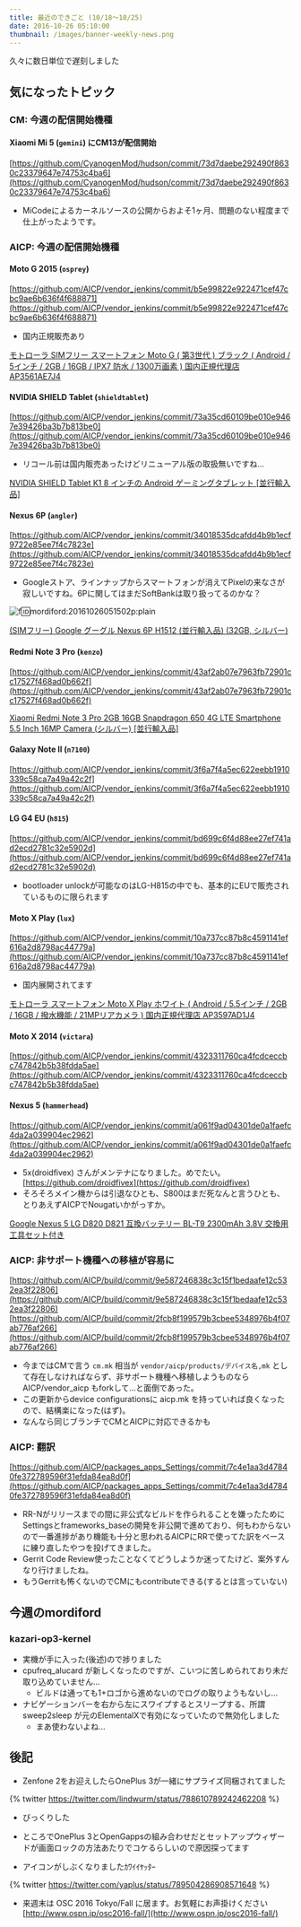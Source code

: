 ```yaml
---
title: 最近のできごと (10/18～10/25)
date: 2016-10-26 05:10:00
thumbnail: /images/banner-weekly-news.png
---
```


久々に数日単位で遅刻しました

<!--more-->

## 気になったトピック

### CM: 今週の配信開始機種

#### Xiaomi Mi 5 (`gemini`) にCM13が配信開始

[https://github.com/CyanogenMod/hudson/commit/73d7daebe292490f8630c23379647e74753c4ba6](https://github.com/CyanogenMod/hudson/commit/73d7daebe292490f8630c23379647e74753c4ba6)

- MiCodeによるカーネルソースの公開からおよそ1ヶ月、問題のない程度まで仕上がったようです。

### AICP: 今週の配信開始機種

#### Moto G 2015 (`osprey`)

[https://github.com/AICP/vendor_jenkins/commit/b5e99822e922471cef47cbc9ae6b636f4f688871](https://github.com/AICP/vendor_jenkins/commit/b5e99822e922471cef47cbc9ae6b636f4f688871)

- 国内正規販売あり

[モトローラ SIMフリー スマートフォン Moto G ( 第3世代 ) ブラック ( Android / 5インチ / 2GB / 16GB / IPX7 防水 / 1300万画素 ) 国内正規代理店 AP3561AE7J4](http://www.amazon.co.jp/exec/obidos/ASIN/B01BLBNGGQ/lindwurm064-22/)

#### NVIDIA SHIELD Tablet (`shieldtablet`)

[https://github.com/AICP/vendor_jenkins/commit/73a35cd60109be010e9467e39426ba3b7b813be0](https://github.com/AICP/vendor_jenkins/commit/73a35cd60109be010e9467e39426ba3b7b813be0)

- リコール前は国内販売あったけどリニューアル版の取扱無いですね…

[NVIDIA SHIELD Tablet K1 8 インチの Android ゲーミングタブレット [並行輸入品]](http://www.amazon.co.jp/exec/obidos/ASIN/B0186VWESU/lindwurm064-22/)

#### Nexus 6P (`angler`)

[https://github.com/AICP/vendor_jenkins/commit/34018535dcafdd4b9b1ecf9722e85ee7f4c7823e](https://github.com/AICP/vendor_jenkins/commit/34018535dcafdd4b9b1ecf9722e85ee7f4c7823e)

- Googleストア、ラインナップからスマートフォンが消えてPixelの来なさが寂しいですね。6Pに関してはまだSoftBankは取り扱ってるのかな？

![f:id:mordiford:20161026051502p:plain](https://cdn-ak.f.st-hatena.com/images/fotolife/m/mordiford/20161026/20161026051502.png)

[(SIMフリー) Google グーグル Nexus 6P H1512 (並行輸入品) (32GB, シルバー)](http://www.amazon.co.jp/exec/obidos/ASIN/B0194HACEI/lindwurm064-22/)

#### Redmi Note 3 Pro (`kenzo`)

[https://github.com/AICP/vendor_jenkins/commit/43af2ab07e7963fb72901cc17527f468ad0b662f](https://github.com/AICP/vendor_jenkins/commit/43af2ab07e7963fb72901cc17527f468ad0b662f)

[Xiaomi Redmi Note 3 Pro 2GB 16GB Snapdragon 650 4G LTE Smartphone 5.5 Inch 16MP Camera (シルバー) [並行輸入品]](http://www.amazon.co.jp/exec/obidos/ASIN/B01KNIU6O8/lindwurm064-22/)

#### Galaxy Note II (`n7100`)

[https://github.com/AICP/vendor_jenkins/commit/3f6a7f4a5ec622eebb1910339c58ca7a49a42c2f](https://github.com/AICP/vendor_jenkins/commit/3f6a7f4a5ec622eebb1910339c58ca7a49a42c2f)

#### LG G4 EU (`h815`)

[https://github.com/AICP/vendor_jenkins/commit/bd699c6f4d88ee27ef741ad2ecd2781c32e5902d](https://github.com/AICP/vendor_jenkins/commit/bd699c6f4d88ee27ef741ad2ecd2781c32e5902d)

- bootloader unlockが可能なのはLG-H815の中でも、基本的にEUで販売されているものに限られます

#### Moto X Play (`lux`)

[https://github.com/AICP/vendor_jenkins/commit/10a737cc87b8c4591141ef616a2d8798ac44779a](https://github.com/AICP/vendor_jenkins/commit/10a737cc87b8c4591141ef616a2d8798ac44779a)

- 国内展開されてます

[モトローラ  スマートフォン Moto X Play ホワイト ( Android / 5.5インチ / 2GB / 16GB / 撥水機能 / 21MPリアカメラ ) 国内正規代理店 AP3597AD1J4](http://www.amazon.co.jp/exec/obidos/ASIN/B01CVFLKDW/lindwurm064-22/)

#### Moto X 2014 (`victara`)

[https://github.com/AICP/vendor_jenkins/commit/4323311760ca4fcdceccbc747842b5b38fdda5ae](https://github.com/AICP/vendor_jenkins/commit/4323311760ca4fcdceccbc747842b5b38fdda5ae)

#### Nexus 5 (`hammerhead`)

[https://github.com/AICP/vendor_jenkins/commit/a061f9ad04301de0a1faefc4da2a039904ec2962](https://github.com/AICP/vendor_jenkins/commit/a061f9ad04301de0a1faefc4da2a039904ec2962)

- 5x(droidfivex) さんがメンテナになりました。めでたい。
[https://github.com/droidfivex](https://github.com/droidfivex)
- そろそろメイン機からは引退なひとも、S800はまだ死なんと言うひとも、とりあえずAICPでNougatいかがっすか。

[Google Nexus 5 LG D820 D821 互換バッテリー BL-T9 2300mAh 3.8V 交換用工具セット付き](http://www.amazon.co.jp/exec/obidos/ASIN/B01KE082LY/lindwurm064-22/)

### AICP: 非サポート機種への移植が容易に

[https://github.com/AICP/build/commit/9e587246838c3c15f1bedaafe12c532ea3f22806](https://github.com/AICP/build/commit/9e587246838c3c15f1bedaafe12c532ea3f22806)
[https://github.com/AICP/build/commit/2fcb8f199579b3cbee5348976b4f07ab776af266](https://github.com/AICP/build/commit/2fcb8f199579b3cbee5348976b4f07ab776af266)

- 今まではCMで言う `cm.mk` 相当が `vendor/aicp/products/デバイス名,mk` として存在しなければならず、非サポート機種へ移植しようものなら AICP/vendor_aicp もforkして…と面倒であった。
- この更新からdevice configurationsに aicp.mk を持っていれば良くなったので、結構楽になった(はず)。
- なんなら同じブランチでCMとAICPに対応できるかも

### AICP: 翻訳

[https://github.com/AICP/packages_apps_Settings/commit/7c4e1aa3d47840fe372789596f31efda84ea8d0f](https://github.com/AICP/packages_apps_Settings/commit/7c4e1aa3d47840fe372789596f31efda84ea8d0f)

- RR-Nがリリースまでの間に非公式なビルドを作られることを嫌ったためにSettingsとframeworks_baseの開発を非公開で進めており、何もわからないので一番進捗があり機能も十分と思われるAICPにRRで使ってた訳をベースに練り直したやつを投げてきました。
- Gerrit Code Review使ったことなくてどうしようか迷ってたけど、案外すんなり行けましたね。
- もうGerritも怖くないのでCMにもcontributeできる(するとは言っていない)

## 今週のmordiford

### kazari-op3-kernel

- 実機が手に入った(後述)ので捗りました
- cpufreq_alucard が新しくなったのですが、こいつに苦しめられており未だ取り込めていません…
    - ビルドは通っても1+ロゴから進めないのでログの取りようもないし…
- ナビゲーションバーを右から左にスワイプするとスリープする、所謂 sweep2sleep が元のElementalXで有効になっていたので無効化しました
    - まあ使わないよね…

## 後記

- Zenfone 2をお迎えしたらOnePlus 3が一緒にサプライズ同梱されてました

{% twitter https://twitter.com/lindwurm/status/788610789242462208 %}

- びっくりした
- ところでOnePlus 3とOpenGappsの組み合わせだとセットアップウィザードが画面ロックの方法あたりでコケるらしいので原因探ってます

- アイコンがしぶくなりましたｶﾜｲｲﾔｯﾀｰ

{% twitter https://twitter.com/yaplus/status/789504286908571648 %}

- 来週末は OSC 2016 Tokyo/Fall に居ます。お気軽にお声掛けください
[http://www.ospn.jp/osc2016-fall/](http://www.ospn.jp/osc2016-fall/)
